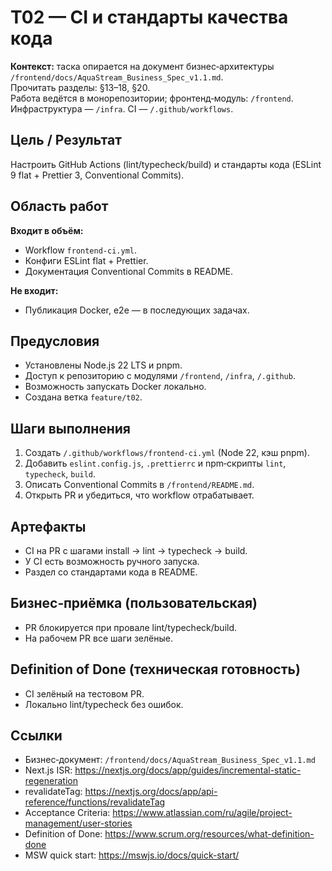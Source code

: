 # T02 — CI и стандарты качества кода

**Контекст:** таска опирается на документ бизнес‑архитектуры `/frontend/docs/AquaStream_Business_Spec_v1.1.md`.  
Прочитать разделы: §13–18, §20.  
Работа ведётся в монорепозитории; фронтенд‑модуль: `/frontend`. Инфраструктура — `/infra`. CI — `/.github/workflows`.

## Цель / Результат
Настроить GitHub Actions (lint/typecheck/build) и стандарты кода (ESLint 9 flat + Prettier 3, Conventional Commits).

## Область работ
**Входит в объём:**
- Workflow `frontend-ci.yml`.
- Конфиги ESLint flat + Prettier.
- Документация Conventional Commits в README.

**Не входит:**
- Публикация Docker, e2e — в последующих задачах.

## Предусловия
- Установлены Node.js 22 LTS и pnpm.
- Доступ к репозиторию с модулями `/frontend`, `/infra`, `/.github`.
- Возможность запускать Docker локально.
- Создана ветка `feature/t02`.

## Шаги выполнения
1. Создать `/.github/workflows/frontend-ci.yml` (Node 22, кэш pnpm).
2. Добавить `eslint.config.js`, `.prettierrc` и npm‑скрипты `lint`, `typecheck`, `build`.
3. Описать Conventional Commits в `/frontend/README.md`.
4. Открыть PR и убедиться, что workflow отрабатывает.

## Артефакты
- CI на PR с шагами install → lint → typecheck → build.
- У CI есть возможность ручного запуска.
- Раздел со стандартами кода в README.

## Бизнес‑приёмка (пользовательская)
- PR блокируется при провале lint/typecheck/build.
- На рабочем PR все шаги зелёные.

## Definition of Done (техническая готовность)
- CI зелёный на тестовом PR.
- Локально lint/typecheck без ошибок.

## Ссылки
- Бизнес‑документ: `/frontend/docs/AquaStream_Business_Spec_v1.1.md`
- Next.js ISR: https://nextjs.org/docs/app/guides/incremental-static-regeneration
- revalidateTag: https://nextjs.org/docs/app/api-reference/functions/revalidateTag
- Acceptance Criteria: https://www.atlassian.com/ru/agile/project-management/user-stories
- Definition of Done: https://www.scrum.org/resources/what-definition-done
- MSW quick start: https://mswjs.io/docs/quick-start/